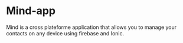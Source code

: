 # Mind-app
Mind is a cross plateforme application that allows you to manage your contacts on any device using firebase and Ionic.
